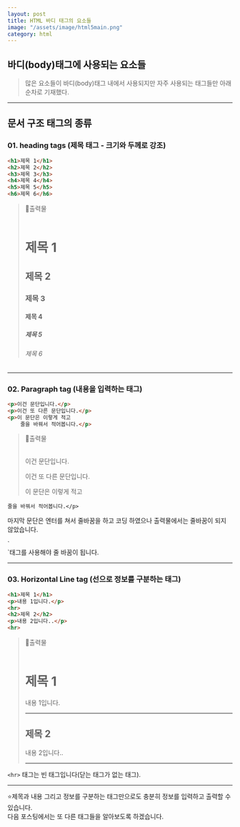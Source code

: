 ```yaml
---
layout: post
title: HTML 바디 태그의 요소들
image: "/assets/image/html5main.png"
category: html
---
```


<h2 class="posth2"> 바디(body)태그에 사용되는 요소들 </h2>

> 많은 요소들이 바디(body)태그 내에서 사용되지만 자주 사용되는 태그들만 아래 순차로 기재했다.

<hr>

<h2 class="posth2"> 문서 구조 태그의 종류 </h2>

<h3 class="post__h3__style">
<span class="post__htag__numbering">01.</span> heading tags (제목 태그 - 크기와 두께로 강조)
</h3>

```html
<h1>제목 1</h1>
<h2>제목 2</h2>
<h3>제목 3</h3>
<h4>제목 4</h4>
<h5>제목 5</h5>
<h6>제목 6</h6>
```

> &#128205;출력물
> <br><br>
>
> <h1>제목 1</h1>
> <h2>제목 2</h2>
> <h3>제목 3</h3>
> <h4>제목 4</h4>
> <h5>제목 5</h5>
> <h6>제목 6</h6>

<hr>

<h3 class="post__h3__style">
<span class="post__htag__numbering">02.</span> Paragraph tag (내용을 입력하는 태그)
</h3>

```html
<p>이건 문단입니다.</p>
<p>이건 또 다른 문단입니다.</p>
<p>이 문단은 이렇게 적고 
    줄을 바꿔서 적어봅니다.</p>
```

> &#128205;출력물
> <br><br>
>
><p>이건 문단입니다.</p>
><p>이건 또 다른 문단입니다.</p>
><p>이 문단은 이렇게 적고 
    줄을 바꿔서 적어봅니다.</p>

<p class="p__smargin">마지막 문단은 엔터를 쳐서 줄바꿈을 하고 코딩 하였으나 출력물에서는 줄바꿈이 되지 않았습니다.</p>
`<br>`태그를 사용해야 줄 바꿈이 됩니다.
<hr>

<h3 class="post__h3__style">
<span class="post__htag__numbering">03.</span> Horizontal Line tag (선으로 정보를 구분하는 태그)
</h3>

```html
<h1>제목 1</h1>
<p>내용 1입니다.</p>
<hr>
<h2>제목 2</h2>
<p>내용 2입니다..</p>
<hr>
```

> &#128205;출력물
> <br><br>
>
><h1>제목 1</h1>
><p>내용 1입니다.</p>
><hr>
><h2>제목 2</h2>
><p>내용 2입니다..</p>
><hr>

`<hr>` 태그는 빈 태그입니다(닫는 태그가 없는 태그).
<hr>

⭐️제목과 내용 그리고 정보를 구분하는 태그만으로도 충분히 정보를 입력하고 출력할 수 있습니다.<br>
다음 포스팅에서는 또 다른 태그들을 알아보도록 하겠습니다.


<!-- <h3 class="post__h3__style">
<span class="post__htag__numbering">Tip.</span> 몇가지 정리 사항.
</h3>

- 항상 소문자를 사용하는 것이 좋다.
- 속성값 따옴표가 필수는 아니지만 인용하는 것이 좋다.
- 큰따옴표와 작은따옴표 둘 다 사용가능하나 둘 다 사용해야하는경우 교차 사용한다. -->

<!-- <p class="pafterhr">
</p> -->
